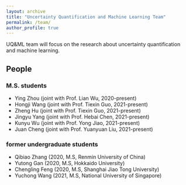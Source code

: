 ```yaml
---
layout: archive
title: "Uncertainty Quantification and Machine Learning Team"
permalink: /team/
author_profile: true
---
```


UQ&ML team will focus on the research about uncertainty quantification and machine learning.

## People

###  M.S. students

- Ying Zhou (joint with Prof. Lian Wu, 2020-present)
- Hongji Wang (joint with Prof. Tiexin Guo, 2021-present)
- Zheng Hu (joint with Prof. Tiexin Guo, 2021-present)
- Jingyu Yang (joint with Prof. Hebai Chen, 2021-present)
- Kunyu Wu (joint with Prof. Yong Jiao, 2021-present)
- Juan Cheng (joint with Prof. Yuanyuan Liu, 2021-present)

### former undergraduate students

- Qibiao Zhang (2020, M.S, Renmin University of China)
- Yutong Gan (2020, M.S, Hokkaido University)
- Chengling Feng (2020, M.S, Shanghai Jiao Tong University)
- Yuchong Wang (2021, M.S, National University of Singapore)
